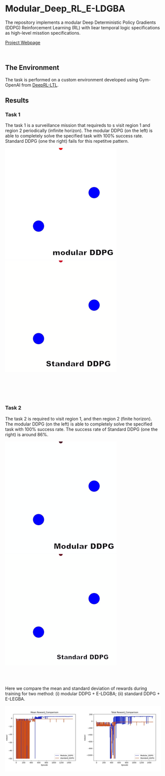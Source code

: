 # Modular_Deep_RL_E-LDGBA

The repository implements a modular Deep Deterministic Policy Gradients (DDPG) Reinforcement Learning (RL) with liear temporal logic specifications as high-level misstion specifications. 

[Project Webpage](https://github.com/mingyucai/Modular_Deep_RL/)

<br>

## The Environment
The task is performed on a custom environment developed using Gym-OpenAI from [DeepRL-LTL](https://github.com/RickyMexx/DeepRL-LTL). 
<br>

## Results

### Task 1
The task 1 is a surveillance mission that requireds to s visit region 1 and region 2 periodically (infinite horizon). The modular DDPG (on the left) is able to completely solve the specified task with 100% success rate. Standard DDPG (one the right) fails for this repetitve pattern. 

![Modular](/Images/Task1_modular.gif)
![Standard](/Images/Task1_standard.gif)


<br><br>




<br>

### Task 2
The task 2 is required to visit region 1, and then region 2 (finite horizon). The modular DDPG (on the left) is able to completely solve the specified task with 100% success rate. The success rate of Standard DDPG (one the right) is around 86%. 

![Modular](/Images/Tas2_modular.gif)
![Standard](/Images/Task2_standard.gif)


<br><br>

Here we compare the mean and standard deviation of rewards during training for two method: (i) modular DDPG + E-LDGBA; (ii) standard DDPG + E-LEGBA.

![Rward](/Images/Task2_reward.jpg)


<br>
